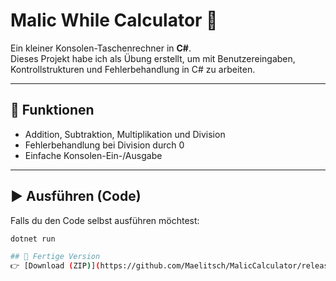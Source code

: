# Malic While Calculator 🧮

Ein kleiner Konsolen-Taschenrechner in **C#**.  
Dieses Projekt habe ich als Übung erstellt, um mit Benutzereingaben, Kontrollstrukturen und Fehlerbehandlung in C# zu arbeiten.  

---

## 🚀 Funktionen
- Addition, Subtraktion, Multiplikation und Division
- Fehlerbehandlung bei Division durch 0
- Einfache Konsolen-Ein-/Ausgabe

---

## ▶️ Ausführen (Code)
Falls du den Code selbst ausführen möchtest:
```bash
dotnet run

## 💾 Fertige Version
👉 [Download (ZIP)](https://github.com/Maelitsch/MalicCalculator/releases/download/v1.0/MalicCalculator-win64.zip)

